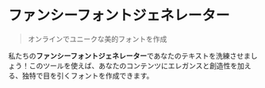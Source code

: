 # ファンシーフォントジェネレーター

> オンラインでユニークな美的フォントを作成

私たちの**ファンシーフォントジェネレーター**であなたのテキストを洗練させましょう！このツールを使えば、あなたのコンテンツにエレガンスと創造性を加える、独特で目を引くフォントを作成できます。